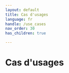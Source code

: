 ```yaml
---
layout: default
title: Cas d'usages
language: fr
handle: /use_cases
nav_order: 30
has_children: true

---
```


# Cas d'usages
